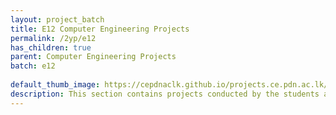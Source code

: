 ```yaml
---
layout: project_batch
title: E12 Computer Engineering Projects
permalink: /2yp/e12
has_children: true
parent: Computer Engineering Projects
batch: e12
    
default_thumb_image: https://cepdnaclk.github.io/projects.ce.pdn.ac.lk/data/categories/2yp/thumbnail.jpg
description: This section contains projects conducted by the students after their second year. Usually, these projects are conducted by groups of 3 students, and followed by Agile principles.
---
```

